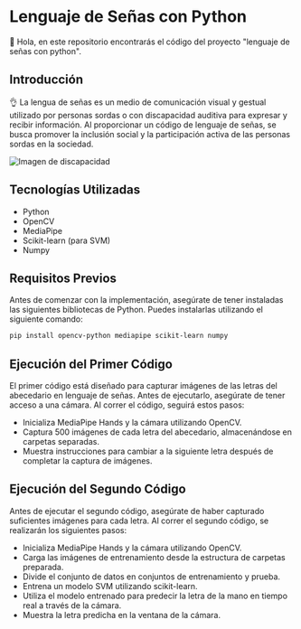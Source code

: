 # Lenguaje de Señas con Python

🙌 Hola, en este repositorio encontrarás el código del proyecto "lenguaje de señas con python".

## Introducción

👌 La lengua de señas es un medio de comunicación visual y gestual utilizado por personas sordas o con discapacidad auditiva para expresar y recibir información. Al proporcionar un código de lenguaje de señas, se busca promover la inclusión social y la participación activa de las personas sordas en la sociedad.

![Imagen de discapacidad](https://www.techtitute.com/techtitute/cursos/00143994/recursos/banner/discapacidad-auditiva-portada.jpg)

## Tecnologías Utilizadas

- Python
- OpenCV
- MediaPipe
- Scikit-learn (para SVM)
- Numpy

## Requisitos Previos

Antes de comenzar con la implementación, asegúrate de tener instaladas las siguientes bibliotecas de Python. Puedes instalarlas utilizando el siguiente comando:

```bash
pip install opencv-python mediapipe scikit-learn numpy
```

## Ejecución del Primer Código

El primer código está diseñado para capturar imágenes de las letras del abecedario en lenguaje de señas. Antes de ejecutarlo, asegúrate de tener acceso a una cámara. Al correr el código, seguirá estos pasos:

- Inicializa MediaPipe Hands y la cámara utilizando OpenCV.
- Captura 500 imágenes de cada letra del abecedario, almacenándose en carpetas separadas.
- Muestra instrucciones para cambiar a la siguiente letra después de completar la captura de imágenes.

## Ejecución del Segundo Código

Antes de ejecutar el segundo código, asegúrate de haber capturado suficientes imágenes para cada letra. Al correr el segundo código, se realizarán los siguientes pasos:

- Inicializa MediaPipe Hands y la cámara utilizando OpenCV.
- Carga las imágenes de entrenamiento desde la estructura de carpetas preparada.
- Divide el conjunto de datos en conjuntos de entrenamiento y prueba.
- Entrena un modelo SVM utilizando scikit-learn.
- Utiliza el modelo entrenado para predecir la letra de la mano en tiempo real a través de la cámara.
- Muestra la letra predicha en la ventana de la cámara.
